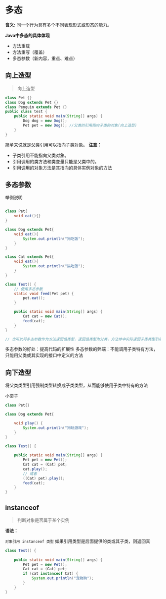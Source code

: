 # 多态

**含义:** 同一个行为具有多个不同表现形式或形态的能力。

**Java中多态的具体体现**

- 方法重载
- 方法重写（覆盖）
- 多态参数（新内容，重点、难点）


## 向上造型

> 向上造型

```java
class Pet {}
class Dog extends Pet {}
class Penguin extends Pet {}
public class test {
    public static void main(String[] args) {
        Dog dog = new Dog();
        Pet pet = new Dog(); //父类的引用指向子类的对象(向上造型)
    }
}
```

简单来说就是父类引用可以指向子类对象。
**注意：**

- 子类引用不能指向父类对象。
- 引用调用的类方法和类变量只能是父类中的。
- 引用调用的对象方法是其指向的具体实例对象的方法

## 多态参数

举例说明

```java

class Pet{
    void eat(){}
}

class Dog extends Pet{
    void eat(){
        System.out.println("狗吃饭");
    }
}

class Cat extends Pet{
    void eat(){
        System.out.println("猫吃饭");
    }
}

class Test() {
    // 使用多态参数
    static void feed(Pet pet) {
        pet.eat();
    }

    public static void main(String[] args) {
        Cat cat = new Cat();
        feed(cat);
    }
}

// 也可以将多态参数作为方法返回值类型，返回值类型为父类，方法体中实际返回子类类型引用
```

多态参数的好处：提高代码的扩展性
多态参数的弊端：不能调用子类特有方法，只能用父类或其实现的接口中定义的方法

## 向下造型

将父类类型引用强制类型转换成子类类型，从而能够使用子类中特有的方法

小栗子

```java
class Pet{}

class Dog extends Pet{

    void play() {
        System.out.println("狗玩游戏");
    }
}

class Test() {
 
    public static void main(String[] args) {
        Pet pet = new Pet();
        Cat cat = (Cat) pet;
        cat.play();
        // 或者
        ((Cat) pet).play();
        feed(cat);
    }
}
```

## instanceof

> 判断对象是否属于某个实例

**语法：**

`对象引用 instanceof 类型`
如果引用类型是后面提供的类或其子类，则返回真

```java
class Test() {
 
    public static void main(String[] args) {
        Pet pet = new Pet();
        Cat cat = (Cat) pet;
        if (cat instanceof Cat) {
            System.out.println("宠物狗");
        }
    }
}
```
